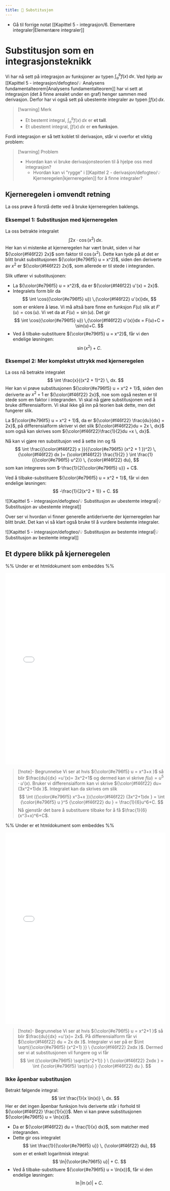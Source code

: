 ```yaml
---
title: 📄 Substitusjon
---
```

- Gå til forrige notat [[Kapittel 5 - integrasjon/6. Elementære integraler|Elementære integraler]]

# Substitusjon som en integrasjonsteknikk

Vi har nå sett på integrasjon av funksjoner av typen $\int_{a}^{b} f(x)\,dx$. Ved hjelp av [[Kapittel 5 - integrasjon/defogteo/💡 Analysens fundamentalteorem|Analysens fundamentalteorem]] har vi sett at integrasjon (det å finne arealet under en graf) henger sammen med derivasjon. Derfor har vi også sett på ubestemte integraler av typen $\int f(x)\,dx$.

> [!warning] Merk
> - Et bestemt integral, $\int_{a}^{b} f(x)\,dx$ er **et tall**.
> - Et ubestemt integral, $\int f(x)\,dx$ er **en funksjon**.

Fordi integrasjon er så tett koblet til derivasjon, står vi overfor et viktig problem:

> [!warning] Problem
> - Hvordan kan vi bruke derivasjonsteorien til å hjelpe oss med integrasjon?
>     - Hvordan kan vi "rygge" i [[Kapittel 2 - derivasjon/defogteo/💡 Kjerneregelen|kjerneregelen]] for å finne integraler?

## Kjerneregelen i omvendt retning

La oss prøve å forstå dette ved å bruke kjerneregelen baklengs.

### Eksempel 1: Substitusjon med kjerneregelen

La oss betrakte integralet
$$
\int 2x \cdot \cos(x^2) \,dx.
$$
Her kan vi mistenke at kjerneregelen har vært brukt, siden vi har ${\color{#f46f22} 2x}$ som faktor til $\cos(x^2)$. Dette kan tyde på at det er blitt brukt substitusjonen ${\color{#e796f5} u = x^2}$, siden den deriverte av $x^2$ er ${\color{#f46f22} 2x}$, som allerede er til stede i integranden.

Slik utfører vi substitusjonen:
- La ${\color{#e796f5} u = x^2}$, da er ${\color{#f46f22} u'(x) = 2x}$.
- Integralets form blir da
  $$
  \int \cos({\color{#e796f5} u}) \,{\color{#f46f22} u'(x)}dx,
  $$
  som er enklere å løse. Vi må altså bare finne en funksjon $F(u)$ slik at $F'(u) = \cos(u)$. Vi vet da at $F(u)=\sin(u)$. Det gir 
$$
\int \cos({\color{#e796f5} u}) \,{\color{#f46f22} u'(x)}dx = F(u)+C = \sin(u)+C.
$$
- Ved å tilbake-substituere ${\color{#e796f5} u = x^2}$, får vi den endelige løsningen:
  $$
  \sin(x^2) + C.
  $$

### Eksempel 2: Mer komplekst uttrykk med kjerneregelen

La oss nå betrakte integralet
$$
\int \frac{x}{(x^2 + 1)^2} \, dx.
$$
Her kan vi prøve substitusjonen ${\color{#e796f5} u = x^2 + 1}$, siden den deriverte av $x^2 + 1$ er ${\color{#f46f22} 2x}$, noe som også nesten er til stede som en faktor i integranden. Vi skal nå gjøre substitusjonen ved å bruke differensialform. Vi skal ikke gå inn på teorien bak dette, men det fungerer slik.

La ${\color{#e796f5} u = x^2 + 1}$, da er ${\color{#f46f22} \frac{du}{dx} = 2x}$, på differensialform skriver vi det slik  ${\color{#f46f22}du = 2x \, dx}$ som også kan skrives som ${\color{#f46f22}\frac{1}{2}du =x \, dx}$.

Nå kan vi gjøre ren substitusjon ved å sette inn og få
  $$
 \int \frac{{\color{#f46f22} x }}{{\color{#e796f5} (x^2 + 1 })^2} \, {\color{#f46f22} dx  }= {\color{#f46f22}  \frac{1}{2} } \int \frac{1}{{\color{#e796f5} u^2}} \, {\color{#f46f22} du},
  $$
  som kan integreres som $-\frac{1}{2{\color{#e796f5} u}} + C$.

Ved å tilbake-substituere ${\color{#e796f5} u = x^2 + 1}$, får vi den endelige løsningen:
  $$
  -\frac{1}{2(x^2 + 1)} + C.
  $$

![[Kapittel 5 - integrasjon/defogteo/💡 Substitusjon av ubestemte integral|💡 Substitusjon av ubestemte integral]]

Over ser vi hvordan vi finner generelle antideriverte der kjerneregelen har blitt brukt. Det kan vi så klart også bruke til å vurdere bestemte integraler.

![[Kapittel 5 - integrasjon/defogteo/💡 Substitusjon av bestemte integral|💡 Substitusjon av bestemte integral]]
## Et dypere blikk på kjerneregelen

%% Under er et htmldokument som embeddes %%
<iframe src="Files\multich-substitusjon.html" frameborder="0" scrolling="no" style="aspect-ratio: 1/1; width: 100%; height: 600px"></iframe>

> [!note]- Begrunnelse 
> Vi ser at hvis ${\color{#e796f5} u = x^3+x }$ så blir $\frac{du}{dx} =u'(x)= 3x^2+1$ og dermed kan vi skrive $f(u) = u^5\cdot u'(x)$. Bruker vi differensialform kan vi skrive ${\color{#f46f22} du=(3x^2+1)dx }$. Integralet kan da skrives om slik
> $$
> \int ({\color{#e796f5} x^3+x }){\color{#f46f22} (3x^2+1)dx } = \int {\color{#e796f5} u }^5 {\color{#f46f22} du } = \frac{1}{6}u^6+C.
> $$
> Nå gjenstår det bare å substituere tilbake for å få $\frac{1}{6}(x^3+x)^6+C$.

%% Under er et htmldokument som embeddes %%
<iframe src="Files\multich-substitusjon2.html" frameborder="0" scrolling="no" style="aspect-ratio: 1/1; width: 100%; height: 600px"></iframe>

> [!note]- Begrunnelse 
> Vi ser at hvis ${\color{#e796f5} u = x^2+1 }$ så blir $\frac{du}{dx} =u'(x)= 2x$. På differensialform får vi ${\color{#f46f22} du = 2x dx }$. Integraler vi ser på er $\int \sqrt{{\color{#e796f5} (x^2+1) }} \ {\color{#f46f22} 2xdx }$. Dermed ser vi at substitusjonen vil fungere og vi får
> $$
> \int ({\color{#e796f5} \sqrt{(x^2+1)} } \ {\color{#f46f22} 2xdx } = \int {\color{#e796f5} \sqrt{u} } {\color{#f46f22} du }.
> $$

###  Ikke åpenbar substitusjon

Betrakt følgende integral:
$$
\int \frac{1}{x \ln(x)} \, dx.
$$
Her er det ingen åpenbar funksjon hvis deriverte står i forhold til ${\color{#f46f22} \frac{1}{x}}$. Men vi kan prøve substitusjonen ${\color{#e796f5} u = \ln(x)}$.

- Da er ${\color{#f46f22} du = \frac{1}{x} dx}$, som matcher med integranden.
- Dette gir oss integralet
  $$
  \int \frac{1}{{\color{#e796f5} u}} \, {\color{#f46f22} du},
  $$
  som er et enkelt logaritmisk integral:
  $$
  \ln|{\color{#e796f5} u}| + C.
  $$
- Ved å tilbake-substituere ${\color{#e796f5} u = \ln(x)}$, får vi den endelige løsningen:
  $$
  \ln|\ln(x)| + C.
  $$


